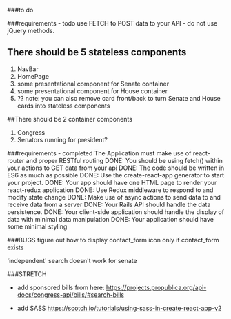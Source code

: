 ###to do

###requirements - todo
use FETCH to POST data to your API - do not use jQuery methods.

## There should be 5 stateless components
1. NavBar
2. HomePage
3. some presentational component for Senate container
4. some presentational component for House container
5. ??
note: you can also remove card front/back to turn Senate and House cards into stateless components

##There should be 2 container components
1. Congress
2. Senators running for president?






###requirements - completed
The Application must make use of react-router and proper RESTful routing
DONE: You should be using fetch() within your actions to GET data from your api
DONE: The code should be written in ES6 as much as possible
DONE: Use the create-react-app generator to start your project.
DONE: Your app should have one HTML page to render your react-redux application
DONE: Use Redux middleware to respond to and modify state change
DONE: Make use of async actions to send data to and receive data from a server
DONE: Your Rails API should handle the data persistence.
DONE: Your client-side application should handle the display of data with minimal data manipulation
DONE: Your application should have some minimal styling



###BUGS
figure out how to display contact_form icon only if contact_form exists

'independent' search doesn't work for senate


###STRETCH
* add sponsored bills from here:
https://projects.propublica.org/api-docs/congress-api/bills/#search-bills

* add SASS https://scotch.io/tutorials/using-sass-in-create-react-app-v2
